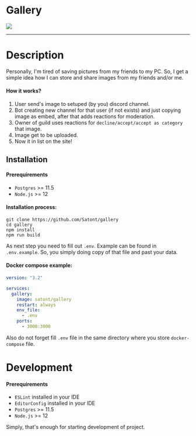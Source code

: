 # Gallery

![](https://img.shields.io/github/workflow/status/satont/gallery/Publish%20Docker/master?label=docker&style=for-the-badge)

---
# Description

Personally, I'm tired of saving pictures from my friends to my PC. So, I get a simple idea how I can store and share images from my friends and/or me.

#### How it works?

1. User send's image to setuped (by you) discord channel.
2. Bot creating new channel for that user (if not exists) and just copying image as embed, after that adds reactions for moderation.
3. Owner of guild uses reactions for `decline/accept/accept as category` that image.
4. Image get to be uploaded.
5. Now it in list on the site!

## Installation
#### Prerequirements

 - `Postgres` >= 11.5
 - `Node.js` >= 12

#### Installation process:
```shell
git clone https://github.com/Satont/gallery
cd gallery
npm install
npm run build
```

As next step you need to fill out `.env`. Example can be found in `.env.example`. So, you simply doing copy of that file and past your data.

#### Docker compose example:
```yml
version: "3.2"

services:
  gallery:
    image: satont/gallery
    restart: always
    env_file:
      - .env
    ports:
      - 3000:3000
```

Also do not forget fill `.env` file in the same directory where you store `docker-compose` file.

# Development

#### Prerequirements

 - `ESLint` installed in your IDE
 - `EditorConfig` installed in your IDE
 - `Postgres` >= 11.5
 - `Node.js` >= 12


 Simply, that's enough for starting development of project.
